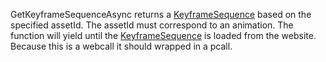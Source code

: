 GetKeyframeSequenceAsync returns a [KeyframeSequence](https://developer.roblox.com/en-us/api-reference/class/KeyframeSequence) based on the specified assetId. The assetId must correspond to an animation. The function will yield until the [KeyframeSequence](https://developer.roblox.com/en-us/api-reference/class/KeyframeSequence) is loaded from the website. Because this is a webcall it should wrapped in a pcall.
